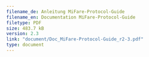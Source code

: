 ```yaml
---
filename_de: Anleitung MiFare-Protocol-Guide
filename_en: Documentation MiFare-Protocol-Guide
filetype: PDF
size: 483.7 kB
version: 2.3
link: "document/Doc_MiFare-Protocol-Guide_r2-3.pdf"
type: document
---
```


